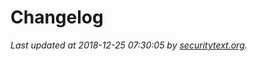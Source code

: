 # Changelog

_Last updated at 2018-12-25 07:30:05 by [securitytext.org](https://securitytext.org)._

